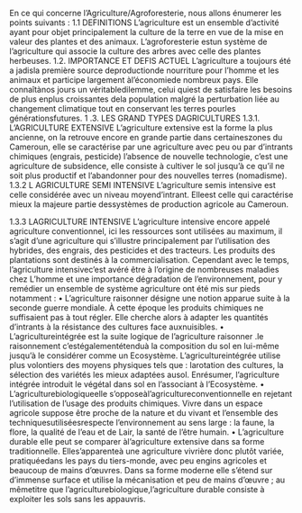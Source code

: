 En ce qui concerne l’Agriculture/Agroforesterie, nous allons énumerer les points suivants :
1.1 DEFINITIONS	
L’agriculture est un ensemble d’activité  ayant pour objet principalement la culture de la terre en vue de la mise en valeur des plantes et des animaux.
L’agroforesterie estun système de l’agriculture qui associe la culture des arbres avec celle des  plantes herbeuses.
1.2. IMPORTANCE ET DEFIS ACTUEL
L’agriculture a toujours été a jadisla première source deproductionde nourriture pour l’homme et les animaux et participe  largement àl’économiede nombreux pays. Elle  connaîtànos jours un véritabledilemme, celui quiest de satisfaire les besoins de plus enplus croissantes dela population  malgré la perturbation liée au changement climatique tout en conservant les terres pourles générationsfutures.
1 .3. LES GRAND TYPES DAGRICULTURES
1.3.1. L’AGRICULTURE EXTENSIVE
L’agriculture extensive est la forme la plus ancienne, on la retrouve encore  en grande partie dans certaineszones du Cameroun, elle se caractérise par une agriculture avec peu ou par d’intrants chimiques (engrais, pesticide) l’absence de nouvelle technologie, c’est une agriculture de subsidence, elle consiste à cultiver  le sol jusqu’à ce  qu’il ne soit  plus productif et l’abandonner pour des nouvelles terres (nomadisme).
1.3.2 L AGRICULTURE SEMI INTENSIVE
L’agriculture semis intensive est celle considérée avec un niveau moyend’intrant. Elleest celle qui caractérise mieux la majeure partie dessystèmes de production agricole au Cameroun.

1.3.3 LAGRICULTURE INTENSIVE
L’agriculture intensive encore appelé agriculture  conventionnel, ici les  ressources sont utilisées au maximum, il s’agit d’une agriculture qui s’illustre principalement par l’utilisation des hybrides, des engrais, des pesticides et des tracteurs. Les produits des plantations sont  destinés à la commercialisation. Cependant   avec le temps, l’agriculture intensivec’est avéré être à l’origine  de nombreuses maladies chez L’homme et une importance dégradation de l’environnement, pour y remédier un ensemble de système agriculture ont été mis sur pieds notamment :
•	L’agriculture raisonner désigne une notion apparue  suite à la seconde guerre mondiale. À cette époque les produits chimiques ne suffisaient pas à tout régler. Elle  cherche alors  à adapter  les quantités d’intrants à la résistance des cultures face auxnuisibles.
•	L’agricultureintégrée est la suite logique de l’agriculture raisonner .le raisonnement  c’estégalementétenduà la composition du sol en lui-même jusqu’à le considérer comme un Ecosystème. L’agricultureintégrée utilise  plus volontiers des moyens physiques  tels que : larotation des cultures, la sélection des  variétés les mieux adaptées ausol. Enrésumer, l’agriculture intégrée introduit  le végétal  dans  sol en l’associant à l’Ecosystème.
•	L’agriculturebiologiqueelle s’opposeàl’agricultureconventionnelle en rejetant l’utilisation de l’usage des produits chimiques. Vivre dans un espace agricole suppose être proche de la nature et du vivant et l’ensemble  des techniquesutiliséesrespecte l’environnement au sens large : la faune, la flore, la qualité de l’eau et de Lair, la santé de l’être humain.
•	L’agriculture durable elle peut se comparer àl’agriculture extensive dans sa forme traditionnelle. Elles’apparenteà une agriculture  vivrière donc plutôt variée, pratiquéedans les pays  du tiers-monde, avec peu engins agricoles et beaucoup de  mains d’œuvres. Dans sa forme moderne elle s’étend sur  d’immense surface et  utilise la mécanisation et peu de mains d’œuvre ; au mêmetitre  que l’agriculturebiologique,l’agriculture durable consiste à exploiter les sols sans les appauvris.
